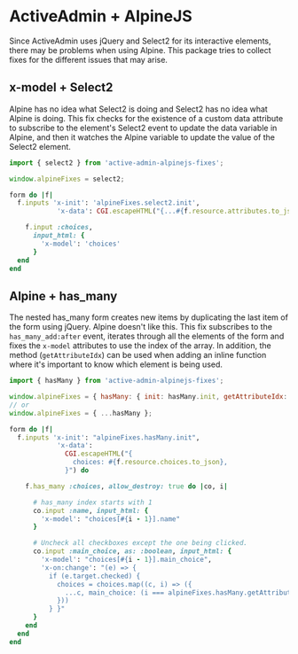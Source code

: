 # ActiveAdmin + AlpineJS

Since ActiveAdmin uses jQuery and Select2 for its interactive elements, there may be problems when using Alpine. This package tries to collect fixes for the different issues that may arise.

## x-model + Select2

Alpine has no idea what Select2 is doing and Select2 has no idea what Alpine is doing. This fix checks for the existence of a custom data attribute to subscribe to the element's Select2 event to update the data variable in Alpine, and then it watches the Alpine variable to update the value of the Select2 element.

```javascript
import { select2 } from 'active-admin-alpinejs-fixes';

window.alpineFixes = select2;

```

```ruby
form do |f|
  f.inputs 'x-init': 'alpineFixes.select2.init',
            'x-data': CGI.escapeHTML("{...#{f.resource.attributes.to_json}}") do

    f.input :choices,
      input_html: {
        'x-model': 'choices'
      }
  end
end
```

## Alpine + has_many

The nested has_many form creates new items by duplicating the last item of the form using jQuery. Alpine doesn't like this. This fix subscribes to the `has_many_add:after` event, iterates through all the elements of the form and fixes the `x-model` attributes to use the index of the array. In addition, the method (`getAttributeIdx`) can be used when adding an inline function where it's important to know which element is being used.

```javascript
import { hasMany } from 'active-admin-alpinejs-fixes';

window.alpineFixes = { hasMany: { init: hasMany.init, getAttributeIdx: hasMany.getAttributeIdx }};
// or
window.alpineFixes = { ...hasMany };

```

```ruby
form do |f|
  f.inputs 'x-init': "alpineFixes.hasMany.init",
            'x-data':
              CGI.escapeHTML("{
                choices: #{f.resource.choices.to_json},
              }") do

    f.has_many :choices, allow_destroy: true do |co, i|

      # has_many index starts with 1
      co.input :name, input_html: {
        'x-model': "choices[#{i - 1}].name"
      }

      # Uncheck all checkboxes except the one being clicked.
      co.input :main_choice, as: :boolean, input_html: {
        'x-model': "choices[#{i - 1}].main_choice",
        'x-on:change': "(e) => {
          if (e.target.checked) {
            choices = choices.map((c, i) => ({
              ...c, main_choice: (i === alpineFixes.hasMany.getAttributeIdx($el))
            }))
          } }"
      }
    end
  end
end
```
